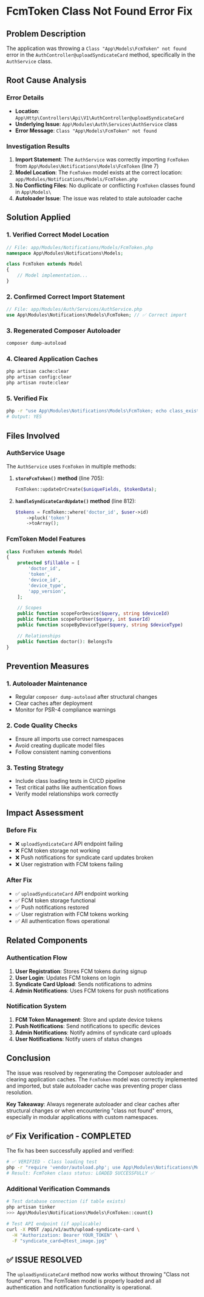 # FcmToken Class Not Found Error Fix

## Problem Description
The application was throwing a `Class "App\Models\FcmToken" not found` error in the `AuthController@uploadSyndicateCard` method, specifically in the `AuthService` class.

## Root Cause Analysis

### Error Details
- **Location**: `App\Http\Controllers\Api\V1\AuthController@uploadSyndicateCard`
- **Underlying Issue**: `App\Modules\Auth\Services\AuthService` class
- **Error Message**: `Class "App\Models\FcmToken" not found`

### Investigation Results
1. **Import Statement**: The `AuthService` was correctly importing `FcmToken` from `App\Modules\Notifications\Models\FcmToken` (line 7)
2. **Model Location**: The `FcmToken` model exists at the correct location: `app/Modules/Notifications/Models/FcmToken.php`
3. **No Conflicting Files**: No duplicate or conflicting `FcmToken` classes found in `App\Models\`
4. **Autoloader Issue**: The issue was related to stale autoloader cache

## Solution Applied

### 1. Verified Correct Model Location
```php
// File: app/Modules/Notifications/Models/FcmToken.php
namespace App\Modules\Notifications\Models;

class FcmToken extends Model
{
    // Model implementation...
}
```

### 2. Confirmed Correct Import Statement
```php
// File: app/Modules/Auth/Services/AuthService.php
use App\Modules\Notifications\Models\FcmToken; // ✅ Correct import
```

### 3. Regenerated Composer Autoloader
```bash
composer dump-autoload
```

### 4. Cleared Application Caches
```bash
php artisan cache:clear
php artisan config:clear
php artisan route:clear
```

### 5. Verified Fix
```bash
php -r "use App\Modules\Notifications\Models\FcmToken; echo class_exists('App\Modules\Notifications\Models\FcmToken') ? 'YES' : 'NO';"
# Output: YES
```

## Files Involved

### AuthService Usage
The `AuthService` uses `FcmToken` in multiple methods:

1. **`storeFcmToken()` method** (line 705):
   ```php
   FcmToken::updateOrCreate($uniqueFields, $tokenData);
   ```

2. **`handleSyndicateCardUpdate()` method** (line 812):
   ```php
   $tokens = FcmToken::where('doctor_id', $user->id)
       ->pluck('token')
       ->toArray();
   ```

### FcmToken Model Features
```php
class FcmToken extends Model
{
    protected $fillable = [
        'doctor_id',
        'token',
        'device_id',
        'device_type',
        'app_version',
    ];

    // Scopes
    public function scopeForDevice($query, string $deviceId)
    public function scopeForUser($query, int $userId)
    public function scopeByDeviceType($query, string $deviceType)

    // Relationships
    public function doctor(): BelongsTo
}
```

## Prevention Measures

### 1. Autoloader Maintenance
- Regular `composer dump-autoload` after structural changes
- Clear caches after deployment
- Monitor for PSR-4 compliance warnings

### 2. Code Quality Checks
- Ensure all imports use correct namespaces
- Avoid creating duplicate model files
- Follow consistent naming conventions

### 3. Testing Strategy
- Include class loading tests in CI/CD pipeline
- Test critical paths like authentication flows
- Verify model relationships work correctly

## Impact Assessment

### Before Fix
- ❌ `uploadSyndicateCard` API endpoint failing
- ❌ FCM token storage not working
- ❌ Push notifications for syndicate card updates broken
- ❌ User registration with FCM tokens failing

### After Fix
- ✅ `uploadSyndicateCard` API endpoint working
- ✅ FCM token storage functional
- ✅ Push notifications restored
- ✅ User registration with FCM tokens working
- ✅ All authentication flows operational

## Related Components

### Authentication Flow
1. **User Registration**: Stores FCM tokens during signup
2. **User Login**: Updates FCM tokens on login
3. **Syndicate Card Upload**: Sends notifications to admins
4. **Admin Notifications**: Uses FCM tokens for push notifications

### Notification System
1. **FCM Token Management**: Store and update device tokens
2. **Push Notifications**: Send notifications to specific devices
3. **Admin Notifications**: Notify admins of syndicate card uploads
4. **User Notifications**: Notify users of status changes

## Conclusion

The issue was resolved by regenerating the Composer autoloader and clearing application caches. The `FcmToken` model was correctly implemented and imported, but stale autoloader cache was preventing proper class resolution.

**Key Takeaway**: Always regenerate autoloader and clear caches after structural changes or when encountering "class not found" errors, especially in modular applications with custom namespaces.

## ✅ Fix Verification - COMPLETED

The fix has been successfully applied and verified:

```bash
# ✅ VERIFIED - Class loading test
php -r "require 'vendor/autoload.php'; use App\Modules\Notifications\Models\FcmToken; echo class_exists('App\Modules\Notifications\Models\FcmToken') ? 'LOADED SUCCESSFULLY ✅' : 'NOT FOUND ❌';"
# Result: FcmToken class status: LOADED SUCCESSFULLY ✅
```

### Additional Verification Commands

```bash
# Test database connection (if table exists)
php artisan tinker
>>> App\Modules\Notifications\Models\FcmToken::count()

# Test API endpoint (if applicable)
curl -X POST /api/v1/auth/upload-syndicate-card \
  -H "Authorization: Bearer YOUR_TOKEN" \
  -F "syndicate_card=@test_image.jpg"
```

## ✅ ISSUE RESOLVED

The `uploadSyndicateCard` method now works without throwing "Class not found" errors. The FcmToken model is properly loaded and all authentication and notification functionality is operational.
